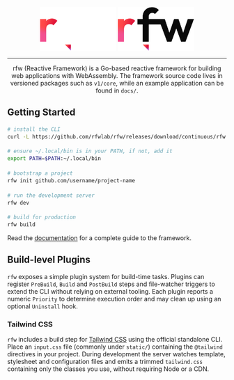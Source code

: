 <div align="center">
<img src="https://github.com/rfwlab/brandbook/blob/main/logos/full/png/light-full.png#gh-dark-mode-only" height="100">
<img src="https://github.com/rfwlab/brandbook/blob/main/logos/full/png/dark-full.png#gh-light-mode-only" height="100">
<hr />
<p>rfw (Reactive Framework) is a Go-based reactive framework for building web applications with WebAssembly. The framework source code lives in versioned packages such as <code>v1/core</code>, while an example application can be found in <code>docs/</code>.</p>
</div>

## Getting Started

```bash
# install the CLI
curl -L https://github.com/rfwlab/rfw/releases/download/continuous/rfw -o ~/.local/bin/rfw && chmod +x ~/.local/bin/rfw

# ensure ~/.local/bin is in your PATH, if not, add it
export PATH=$PATH:~/.local/bin

# bootstrap a project
rfw init github.com/username/project-name

# run the development server
rfw dev

# build for production
rfw build
```

Read the [documentation](./docs/articles/index.md) for a complete guide to the framework.

## Build-level Plugins

`rfw` exposes a simple plugin system for build-time tasks. Plugins can register
`PreBuild`, `Build` and `PostBuild` steps and file-watcher triggers to extend
the CLI without relying on external tooling. Each plugin reports a numeric
`Priority` to determine execution order and may clean up using an optional
`Uninstall` hook.

### Tailwind CSS

`rfw` includes a build step for [Tailwind CSS](https://tailwindcss.com/) using the official standalone CLI.
Place an `input.css` file (commonly under `static/`) containing the `@tailwind` directives in your project. During development the server watches
template, stylesheet and configuration files and emits a trimmed `tailwind.css`
containing only the classes you use, without requiring Node or a CDN.
